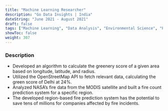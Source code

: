 ```yaml
---
title: "Machine Learning Researcher"
description: "Go Data Insights | India"
dateString: "June 2021 - August 2021"
draft: false
tags: ["Machine Learning", "Data Analysis", "Environmental Science", "Python", "API Integration"]
showToc: false
weight: 307
---
```


### Description

- Developed an algorithm to calculate the greenery score of a given area based on longitude, latitude, and radius.
- Utilized the OpenStreetMap API to fetch relevant data, calculating the green score of Delhi at 24%.
- Analyzed NASA’s fire data from the MODIS satellite and built a fire count prediction system for a specific region.
- The developed region-based fire prediction system has the potential to save tens of millions for companies affected by fire incidents.